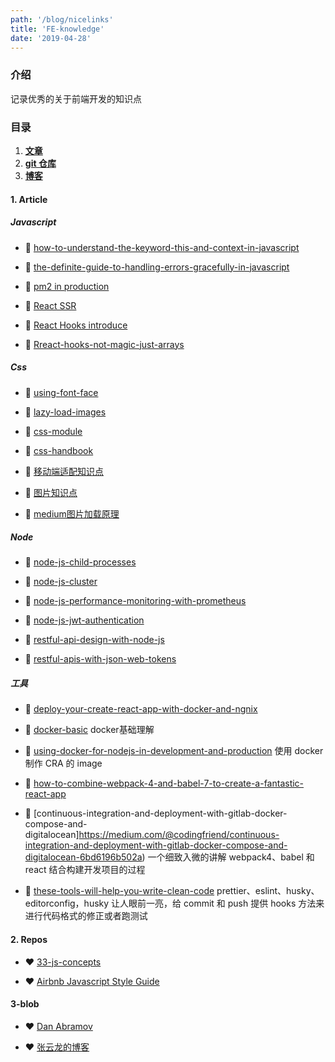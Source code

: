 ```yaml
---
path: '/blog/nicelinks'
title: 'FE-knowledge'
date: '2019-04-28'
---
```


### 介绍

记录优秀的关于前端开发的知识点

### 目录

1. **[文章](#1.Article)**
2. **[git 仓库](#2-repos)**
3. **[博客](#3-blob)**

#### 1. Article

##### Javascript

- 📜 [how-to-understand-the-keyword-this-and-context-in-javascript](https://medium.freecodecamp.org/how-to-understand-the-keyword-this-and-context-in-javascript-cd624c6b74b8)

- 📜 [the-definite-guide-to-handling-errors-gracefully-in-javascript](https://levelup.gitconnected.com/the-definite-guide-to-handling-errors-gracefully-in-javascript-58424d9c60e6)

- 📜 [pm2 in production](https://medium.freecodecamp.org/you-should-never-ever-run-directly-against-node-js-in-production-maybe-7fdfaed51ec6)

- 📜 [React SSR](https://medium.com/better-programming/demystifying-reacts-server-side-render-de335d408fe4)

- 📜 [React Hooks introduce](https://www.netlify.com/blog/2019/03/11/deep-dive-how-do-react-hooks-really-work/?source=post_page---------------------------)

- 📜 [Rreact-hooks-not-magic-just-arrays](https://medium.com/@ryardley/react-hooks-not-magic-just-arrays-cd4f1857236e)

##### Css

- 📜 [using-font-face](https://css-tricks.com/snippets/css/using-font-face/)
- 📜 [lazy-load-images](https://www.sitepoint.com/five-techniques-lazy-load-images-website-performance/)

- 📜 [css-module](https://css-tricks.com/css-modules-part-1-need)

- 📜 [css-handbook](https://medium.freecodecamp.org/the-css-handbook-a-handy-guide-to-css-for-developers-b56695917d11)

- 📜 [移动端适配知识点](https://segmentfault.com/a/1190000019207842#articleHeader6)

- 📜 [图片知识点](https://segmentfault.com/a/1190000019231550)
- 📜 [medium图片加载原理](https://jmperezperez.com/medium-image-progressive-loading-placeholder/)

##### Node

- 📜 [node-js-child-processes](https://medium.freecodecamp.org/node-js-child-processes-everything-you-need-to-know-e69498fe970a)

- 📜 [node-js-cluster](https://medium.freecodecamp.org/scaling-node-js-applications-8492bd8afadc)

- 📜 [node-js-performance-monitoring-with-prometheus](https://medium.com/the-node-js-collection/node-js-performance-monitoring-with-prometheus-c3d50c2d5608)

- 📜 [node-js-jwt-authentication](https://medium.com/dev-bits/a-guide-for-adding-jwt-token-based-authentication-to-your-single-page-nodejs-applications-c403f7cf04f4)

- 📜 [restful-api-design-with-node-js](https://hackernoon.com/restful-api-design-with-node-js-26ccf66eab09)

- 📜 [restful-apis-with-json-web-tokens](https://medium.freecodecamp.org/securing-node-js-restful-apis-with-json-web-tokens-9f811a92bb52)

##### 工具

- 📜 [deploy-your-create-react-app-with-docker-and-ngnix](https://medium.com/yld-engineering-blog/deploy-your-create-react-app-with-docker-and-ngnix-653e94ffb537)

- 📜 [docker-basic](http://dockone.io/article/8870)
  docker基础理解

- 📜 [using-docker-for-nodejs-in-development-and-production](https://dev.to/alex_barashkov/using-docker-for-nodejs-in-development-and-production-3cgp)
  使用 docker 制作 CRA 的 image

- 📜 [how-to-combine-webpack-4-and-babel-7-to-create-a-fantastic-react-app](https://medium.freecodecamp.org/how-to-combine-webpack-4-and-babel-7-to-create-a-fantastic-react-app-845797e036ff)

- 📜 [continuous-integration-and-deployment-with-gitlab-docker-compose-and-digitalocean]https://medium.com/@codingfriend/continuous-integration-and-deployment-with-gitlab-docker-compose-and-digitalocean-6bd6196b502a)
  一个细致入微的讲解 webpack4、babel 和 react 结合构建开发项目的过程

- 📜 [these-tools-will-help-you-write-clean-code](https://medium.freecodecamp.org/these-tools-will-help-you-write-clean-code-da4b5401f68e)
  prettier、eslint、husky、editorconfig，husky 让人眼前一亮，给 commit 和 push 提供 hooks 方法来进行代码格式的修正或者跑测试

#### 2. Repos

- ❤️ [33-js-concepts](https://github.com/leonardomso/33-js-concepts)

- ❤️ [Airbnb Javascript Style Guide](https://github.com/airbnb/javascript)

#### 3-blob

- ❤️ [Dan Abramov](https://overreacted.io)

- ❤️ [张云龙的博客](https://github.com/fouber/blog)
